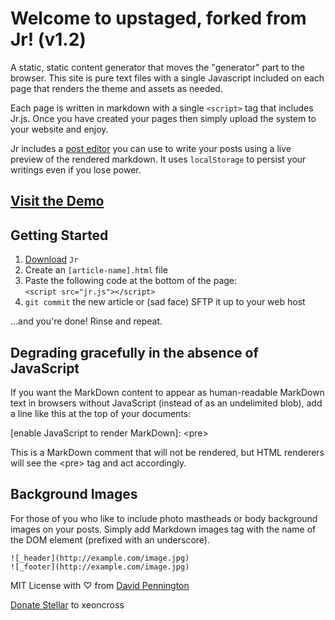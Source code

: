 # Welcome to upstaged, forked from Jr! (v1.2)

A static, static content generator that moves the "generator" part to the browser.
This site is pure text files with a single Javascript included on each page that renders
the theme and assets as needed.

Each page is written in markdown with a single `<script>` tag that includes Jr.js. Once you have created your pages then simply upload the system to your website and enjoy.

Jr includes a [post editor](http://xeoncross.github.io/jr/editor.html) you can use to write your posts using a live preview of the rendered markdown. It uses `localStorage` to persist your writings even if you lose power.

## [Visit the Demo](http://xeoncross.github.io/jr)

## Getting Started

1. [Download](http://github.com/Xeoncross/Jr) `Jr`
2. Create an `[article-name].html` file
3. Paste the following code at the bottom of the page:  
	<code>&lt;script src=&quot;jr.js&quot;&gt;&lt;/script&gt;</code>  
4. `git commit` the new article or (sad face) SFTP it up to your web host

...and you're done! Rinse and repeat.

## Degrading gracefully in the absence of JavaScript

If you want the MarkDown content to appear as human-readable MarkDown text in browsers without JavaScript (instead of as an undelimited blob), add a line like this at the top of your documents:

\[enable JavaScript to render MarkDown\]: \<pre\>

This is a MarkDown comment that will not be rendered, but HTML renderers will see the \<pre\> tag and act accordingly.

## Background Images

For those of you who like to include photo mastheads or body background images on your posts. Simply add Markdown images tag with the name of the DOM element (prefixed with an underscore).

	![_header](http://example.com/image.jpg)
	![_footer](http://example.com/image.jpg)

MIT License with ♡ from [David Pennington](http://davidpennington.me)

[Donate Stellar](https://www.stellar.org) to xeoncross
